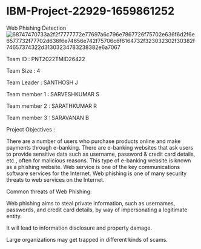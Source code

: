 # IBM-Project-22929-1659861252
Web Phishing Detection
![68747470733a2f2f7777772e77697a6c796e7867726f75702e636f6d2f6e6577732f77702d636f6e74656e742f75706c6f6164732f323032302f30382f74657374322d31303234783238382e6a7067](https://user-images.githubusercontent.com/114642155/200175516-d02565c6-05b5-4465-b61c-2bed6dc461fe.jpg)

Team ID : PNT2022TMID26422

Team Size : 4

Team Leader : SANTHOSH J

Team member 1 : SARVESHKUMAR S 

Team member 2 : SARATHKUMAR R

Team member 3 : SARAVANAN B

Project Objectives : 

There are a number of users who purchase products online and make payments through e-banking. There are e-banking websites that ask users to provide sensitive data such as username, password & credit card details, etc., often for malicious reasons. This type of e-banking website is known as a phishing website. Web service is one of the key communications software services for the Internet. Web phishing is one of many security threats to web services on the Internet.


Common threats of Web Phishing:

Web phishing aims to steal private information, such as usernames, passwords, and credit card details, by way of impersonating a legitimate entity.

It will lead to information disclosure and property damage.

Large organizations may get trapped in different kinds of scams.
